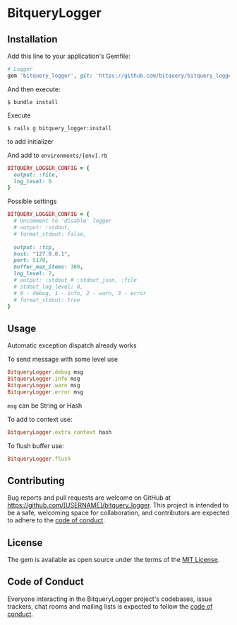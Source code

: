 # BitqueryLogger

## Installation

Add this line to your application's Gemfile:

```ruby
# Logger
gem 'bitquery_logger', git: 'https://github.com/bitquery/bitquery_logger.git', branch: 'main'#, path: '../bitquery_logger'
```

And then execute:

    $ bundle install

Execute

    $ rails g bitquery_logger:install

to add initializer

And add to `environments/[env].rb`

```ruby
BITQUERY_LOGGER_CONFIG = {
  output: :file,
  log_level: 0
}
```

Possible settings

```ruby
BITQUERY_LOGGER_CONFIG = {
  # Uncomment to 'disable' logger
  # output: :stdout,
  # format_stdout: false,
  
  output: :tcp,
  host: "127.0.0.1",
  port: 5170,
  buffer_max_items: 300,
  log_level: 2,
  # output: :stdout # :stdout_json, :file
  # stdout_log_level: 0,
  # 0 - debug, 1 - info, 2 - warn, 3 - error
  # format_stdout: true
}
```

## Usage

Automatic exception dispatch already works

To send message with some level use

```ruby
BitqueryLogger.debug msg
BitqueryLogger.info msg
BitqueryLogger.warn msg
BitqueryLogger.error msg
```

`msg` can be String or Hash

To add to context use:

```ruby
BitqueryLogger.extra_context hash
```

To flush buffer use: 

```ruby
BitqueryLogger.flush
```

## Contributing

Bug reports and pull requests are welcome on GitHub at https://github.com/[USERNAME]/bitquery_logger. This project is intended to be a safe, welcoming space for collaboration, and contributors are expected to adhere to the [code of conduct](https://github.com/[USERNAME]/bitquery_logger/blob/main/CODE_OF_CONDUCT.md).

## License

The gem is available as open source under the terms of the [MIT License](https://opensource.org/licenses/MIT).

## Code of Conduct

Everyone interacting in the BitqueryLogger project's codebases, issue trackers, chat rooms and mailing lists is expected to follow the [code of conduct](https://github.com/[USERNAME]/bitquery_logger/blob/main/CODE_OF_CONDUCT.md).
